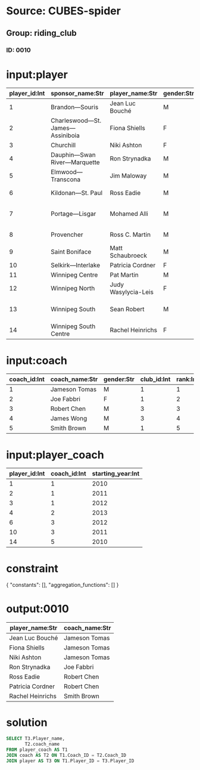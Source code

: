 # Source: CUBES-spider
## Group: riding_club
### ID: 0010

# input:player

| player_id:Int | sponsor_name:Str | player_name:Str | gender:Str | residence:Str | occupation:Str | votes:Int | rank:Str |
|---|---|---|---|---|---|---|---|
| 1 | Brandon—Souris | Jean Luc Bouché | M | Brandon | Locomotive Engineer | 6055 | 2nd |
| 2 | Charleswood—St. James—Assiniboia | Fiona Shiells | F | Winnipeg | Ministerial Assistant | 7190 | 3rd |
| 3 | Churchill | Niki Ashton | F | Thompson | Researcher | 8734 | 1st |
| 4 | Dauphin—Swan River—Marquette | Ron Strynadka | M | Birtle | Retired | 4914 | 2nd |
| 5 | Elmwood—Transcona | Jim Maloway | M | Winnipeg | Small Businessman | 14355 | 1st |
| 6 | Kildonan—St. Paul | Ross Eadie | M | Winnipeg | Self Employed / Consultant | 12093 | 2nd |
| 7 | Portage—Lisgar | Mohamed Alli | M | Winnipeg | Distribution Centre Associate | 2353 | 4th |
| 8 | Provencher | Ross C. Martin | M | Oakbank | Design Coordinator | 4947 | 2nd |
| 9 | Saint Boniface | Matt Schaubroeck | M | Winnipeg | Student | 5502 | 3rd |
| 10 | Selkirk—Interlake | Patricia Cordner | F | Selkirk | Retired | 9506 | 2nd |
| 11 | Winnipeg Centre | Pat Martin | M | Winnipeg | Parliamentarian | 12285 | 1st |
| 12 | Winnipeg North | Judy Wasylycia-Leis | F | Winnipeg | Parliamentarian | 14097 | 1st |
| 13 | Winnipeg South | Sean Robert | M | Winnipeg | Product Consultant - MLCC | 4673 | 3rd |
| 14 | Winnipeg South Centre | Rachel Heinrichs | F | Winnipeg | Student | 5490 | 3rd |

# input:coach

| coach_id:Int | coach_name:Str | gender:Str | club_id:Int | rank:Int |
|---|---|---|---|---|
| 1 | Jameson Tomas | M | 1 | 1 |
| 2 | Joe Fabbri | F | 1 | 2 |
| 3 | Robert Chen | M | 3 | 3 |
| 4 | James Wong | M | 3 | 4 |
| 5 | Smith Brown | M | 1 | 5 |

# input:player_coach

| player_id:Int | coach_id:Int | starting_year:Int |
|---|---|---|
| 1 | 1 | 2010 |
| 2 | 1 | 2011 |
| 3 | 1 | 2012 |
| 4 | 2 | 2013 |
| 6 | 3 | 2012 |
| 10 | 3 | 2011 |
| 14 | 5 | 2010 |

# constraint

{
  "constants": [],
  "aggregation_functions": []
}

# output:0010

| player_name:Str | coach_name:Str |
|---|---|
| Jean Luc Bouché | Jameson Tomas |
| Fiona Shiells | Jameson Tomas |
| Niki Ashton | Jameson Tomas |
| Ron Strynadka | Joe Fabbri |
| Ross Eadie | Robert Chen |
| Patricia Cordner | Robert Chen |
| Rachel Heinrichs | Smith Brown |

# solution

```sql
SELECT T3.Player_name,
       T2.coach_name
FROM player_coach AS T1
JOIN coach AS T2 ON T1.Coach_ID = T2.Coach_ID
JOIN player AS T3 ON T1.Player_ID = T3.Player_ID
```
